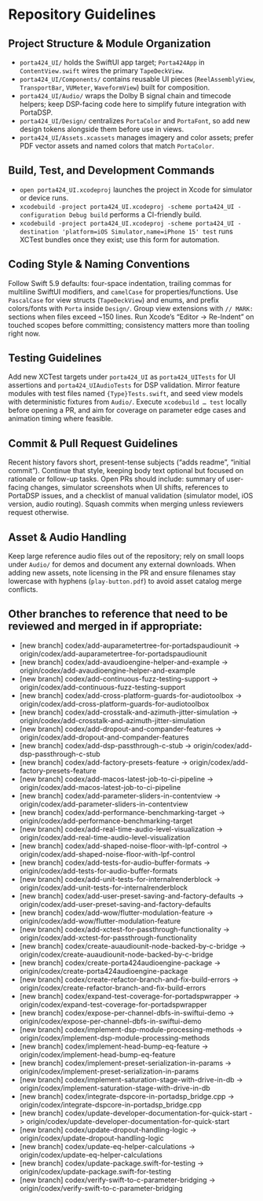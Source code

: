 # Repository Guidelines

## Project Structure & Module Organization
- `porta424_UI/` holds the SwiftUI app target; `Porta424App` in `ContentView.swift` wires the primary `TapeDeckView`.
- `porta424_UI/Components/` contains reusable UI pieces (`ReelAssemblyView`, `TransportBar`, `VUMeter`, `WaveformView`) built for composition.
- `porta424_UI/Audio/` wraps the Dolby B signal chain and timecode helpers; keep DSP-facing code here to simplify future integration with PortaDSP.
- `porta424_UI/Design/` centralizes `PortaColor` and `PortaFont`, so add new design tokens alongside them before use in views.
- `porta424_UI/Assets.xcassets` manages imagery and color assets; prefer PDF vector assets and named colors that match `PortaColor`.

## Build, Test, and Development Commands
- `open porta424_UI.xcodeproj` launches the project in Xcode for simulator or device runs.
- `xcodebuild -project porta424_UI.xcodeproj -scheme porta424_UI -configuration Debug build` performs a CI-friendly build.
- `xcodebuild -project porta424_UI.xcodeproj -scheme porta424_UI -destination 'platform=iOS Simulator,name=iPhone 15' test` runs XCTest bundles once they exist; use this form for automation.

## Coding Style & Naming Conventions
Follow Swift 5.9 defaults: four-space indentation, trailing commas for multiline SwiftUI modifiers, and `camelCase` for properties/functions. Use `PascalCase` for view structs (`TapeDeckView`) and enums, and prefix colors/fonts with `Porta` inside `Design/`. Group view extensions with `// MARK:` sections when files exceed ~150 lines. Run Xcode’s “Editor → Re-Indent” on touched scopes before committing; consistency matters more than tooling right now.

## Testing Guidelines
Add new XCTest targets under `porta424_UI` as `porta424_UITests` for UI assertions and `porta424_UIAudioTests` for DSP validation. Mirror feature modules with test files named `{Type}Tests.swift`, and seed view models with deterministic fixtures from `Audio/`. Execute `xcodebuild … test` locally before opening a PR, and aim for coverage on parameter edge cases and animation timing where feasible.

## Commit & Pull Request Guidelines
Recent history favors short, present-tense subjects (“adds readme”, “initial commit”). Continue that style, keeping body text optional but focused on rationale or follow-up tasks. Open PRs should include: summary of user-facing changes, simulator screenshots when UI shifts, references to PortaDSP issues, and a checklist of manual validation (simulator model, iOS version, audio routing). Squash commits when merging unless reviewers request otherwise.

## Asset & Audio Handling
Keep large reference audio files out of the repository; rely on small loops under `Audio/` for demos and document any external downloads. When adding new assets, note licensing in the PR and ensure filenames stay lowercase with hyphens (`play-button.pdf`) to avoid asset catalog merge conflicts.



## Other branches to reference that need to be reviewed and merged in if appropriate:
 * [new branch]      codex/add-auparametertree-for-portadspaudiounit      -> origin/codex/add-auparametertree-for-portadspaudiounit
 * [new branch]      codex/add-avaudioengine-helper-and-example           -> origin/codex/add-avaudioengine-helper-and-example
 * [new branch]      codex/add-continuous-fuzz-testing-support            -> origin/codex/add-continuous-fuzz-testing-support
 * [new branch]      codex/add-cross-platform-guards-for-audiotoolbox     -> origin/codex/add-cross-platform-guards-for-audiotoolbox
 * [new branch]      codex/add-crosstalk-and-azimuth-jitter-simulation    -> origin/codex/add-crosstalk-and-azimuth-jitter-simulation
 * [new branch]      codex/add-dropout-and-compander-features             -> origin/codex/add-dropout-and-compander-features
 * [new branch]      codex/add-dsp-passthrough-c-stub                     -> origin/codex/add-dsp-passthrough-c-stub
 * [new branch]      codex/add-factory-presets-feature                    -> origin/codex/add-factory-presets-feature
 * [new branch]      codex/add-macos-latest-job-to-ci-pipeline            -> origin/codex/add-macos-latest-job-to-ci-pipeline
 * [new branch]      codex/add-parameter-sliders-in-contentview           -> origin/codex/add-parameter-sliders-in-contentview
 * [new branch]      codex/add-performance-benchmarking-target            -> origin/codex/add-performance-benchmarking-target
 * [new branch]      codex/add-real-time-audio-level-visualization        -> origin/codex/add-real-time-audio-level-visualization
 * [new branch]      codex/add-shaped-noise-floor-with-lpf-control        -> origin/codex/add-shaped-noise-floor-with-lpf-control
 * [new branch]      codex/add-tests-for-audio-buffer-formats             -> origin/codex/add-tests-for-audio-buffer-formats
 * [new branch]      codex/add-unit-tests-for-internalrenderblock         -> origin/codex/add-unit-tests-for-internalrenderblock
 * [new branch]      codex/add-user-preset-saving-and-factory-defaults    -> origin/codex/add-user-preset-saving-and-factory-defaults
 * [new branch]      codex/add-wow/flutter-modulation-feature             -> origin/codex/add-wow/flutter-modulation-feature
 * [new branch]      codex/add-xctest-for-passthrough-functionality       -> origin/codex/add-xctest-for-passthrough-functionality
 * [new branch]      codex/create-auaudiounit-node-backed-by-c-bridge     -> origin/codex/create-auaudiounit-node-backed-by-c-bridge
 * [new branch]      codex/create-porta424audioengine-package             -> origin/codex/create-porta424audioengine-package
 * [new branch]      codex/create-refactor-branch-and-fix-build-errors    -> origin/codex/create-refactor-branch-and-fix-build-errors
 * [new branch]      codex/expand-test-coverage-for-portadspwrapper       -> origin/codex/expand-test-coverage-for-portadspwrapper
 * [new branch]      codex/expose-per-channel-dbfs-in-swiftui-demo        -> origin/codex/expose-per-channel-dbfs-in-swiftui-demo
 * [new branch]      codex/implement-dsp-module-processing-methods        -> origin/codex/implement-dsp-module-processing-methods
 * [new branch]      codex/implement-head-bump-eq-feature                 -> origin/codex/implement-head-bump-eq-feature
 * [new branch]      codex/implement-preset-serialization-in-params       -> origin/codex/implement-preset-serialization-in-params
 * [new branch]      codex/implement-saturation-stage-with-drive-in-db    -> origin/codex/implement-saturation-stage-with-drive-in-db
 * [new branch]      codex/integrate-dspcore-in-portadsp_bridge.cpp       -> origin/codex/integrate-dspcore-in-portadsp_bridge.cpp
 * [new branch]      codex/update-developer-documentation-for-quick-start -> origin/codex/update-developer-documentation-for-quick-start
 * [new branch]      codex/update-dropout-handling-logic                  -> origin/codex/update-dropout-handling-logic
 * [new branch]      codex/update-eq-helper-calculations                  -> origin/codex/update-eq-helper-calculations
 * [new branch]      codex/update-package.swift-for-testing               -> origin/codex/update-package.swift-for-testing
 * [new branch]      codex/verify-swift-to-c-parameter-bridging           -> origin/codex/verify-swift-to-c-parameter-bridging
